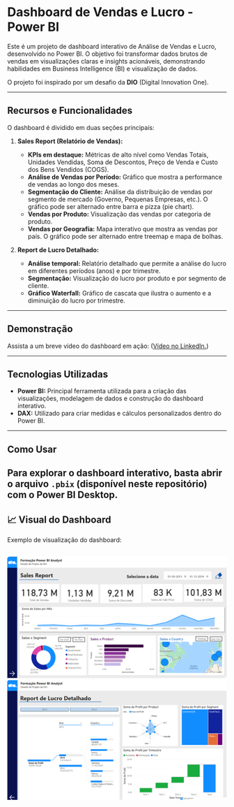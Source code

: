 # Dashboard de Vendas e Lucro - Power BI

Este é um projeto de dashboard interativo de Análise de Vendas e Lucro, desenvolvido no Power BI. O objetivo foi transformar dados brutos de vendas em visualizações claras e insights acionáveis, demonstrando habilidades em Business Intelligence (BI) e visualização de dados.

O projeto foi inspirado por um desafio da **DIO** (Digital Innovation One).

---

## Recursos e Funcionalidades

O dashboard é dividido em duas seções principais:

1.  **Sales Report (Relatório de Vendas):**
    * **KPIs em destaque:** Métricas de alto nível como Vendas Totais, Unidades Vendidas, Soma de Descontos, Preço de Venda e Custo dos Bens Vendidos (COGS).
    * **Análise de Vendas por Período:** Gráfico que mostra a performance de vendas ao longo dos meses.
    * **Segmentação do Cliente:** Análise da distribuição de vendas por segmento de mercado (Governo, Pequenas Empresas, etc.). O gráfico pode ser alternado entre barra e pizza (pie chart).
    * **Vendas por Produto:** Visualização das vendas por categoria de produto.
    * **Vendas por Geografia:** Mapa interativo que mostra as vendas por país. O gráfico pode ser alternado entre treemap e mapa de bolhas.

2.  **Report de Lucro Detalhado:**
    * **Análise temporal:** Relatório detalhado que permite a análise do lucro em diferentes períodos (anos) e por trimestre.
    * **Segmentação:** Visualização do lucro por produto e por segmento de cliente.
    * **Gráfico Waterfall:** Gráfico de cascata que ilustra o aumento e a diminuição do lucro por trimestre.

---

## Demonstração

Assista a um breve vídeo do dashboard em ação:
([Vídeo no LinkedIn.](https://www.linkedin.com/posts/j%C3%A9ssica-dos-santos-rebello-da-cunha-6077001b6_powerbi-dataanalytics-dashboarddesign-activity-7373408397095890944-Isnk?utm_source=share&utm_medium=member_desktop&rcm=ACoAADJLN2cBJyLKsDSAJ60k2QpjgBMAlWhijLc))

---

## Tecnologias Utilizadas

* **Power BI:** Principal ferramenta utilizada para a criação das visualizações, modelagem de dados e construção do dashboard interativo.
* **DAX:** Utilizado para criar medidas e cálculos personalizados dentro do Power BI.

---

## Como Usar

Para explorar o dashboard interativo, basta abrir o arquivo `.pbix` (disponível neste repositório) com o Power BI Desktop. 
---

## 📈 Visual do Dashboard
Exemplo de visualização do dashboard:  

![Dashboard](https://github.com/jessica-re88/dashboard-de-vendas/blob/main/Dashboard1.png)
![Dashboard](https://github.com/jessica-re88/dashboard-de-vendas/blob/main/Dashboard2.png)
---

